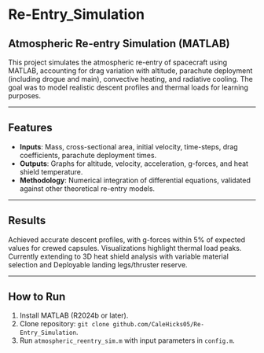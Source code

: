 # Re-Entry_Simulation

## Atmospheric Re-entry Simulation (MATLAB)
This project simulates the atmospheric re-entry of spacecraft using MATLAB, accounting for drag variation with altitude, parachute deployment (including drogue and main), convective heating, and radiative cooling. The goal was to model realistic descent profiles and thermal loads for learning purposes.

---

## Features
- **Inputs**: Mass, cross-sectional area, initial velocity, time-steps, drag coefficients, parachute deployment times.
- **Outputs**: Graphs for altitude, velocity, acceleration, g-forces, and heat shield temperature.
- **Methodology**: Numerical integration of differential equations, validated against other theoretical re-entry models.

---

## Results
Achieved accurate descent profiles, with g-forces within 5% of expected values for crewed capsules. Visualizations highlight thermal load peaks. Currently extending to 3D heat shield analysis with variable material selection and Deployable landing legs/thruster reserve.

---

## How to Run  
1. Install MATLAB (R2024b or later).  
2. Clone repository: `git clone github.com/CaleHicks05/Re-Entry_Simulation`.  
3. Run `atmospheric_reentry_sim.m` with input parameters in `config.m`.
